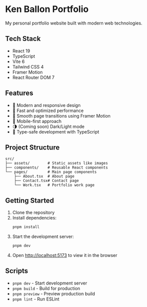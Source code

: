# Ken Ballon Portfolio

My personal portfolio website built with modern web technologies.

## Tech Stack

- React 19
- TypeScript
- Vite 6
- Tailwind CSS 4
- Framer Motion
- React Router DOM 7

## Features

- 🚀 Modern and responsive design
- 💨 Fast and optimized performance
- 🎨 Smooth page transitions using Framer Motion
- 📱 Mobile-first approach
- 🌗 (Coming soon) Dark/Light mode
- 🎯 Type-safe development with TypeScript

## Project Structure

```
src/
├── assets/        # Static assets like images
├── components/    # Reusable React components
└── pages/         # Main page components
    ├── About.tsx  # About page
    ├── Contact.tsx# Contact page
    └── Work.tsx   # Portfolio work page
```

## Getting Started

1. Clone the repository
2. Install dependencies:
   ```bash
   pnpm install
   ```
3. Start the development server:
   ```bash
   pnpm dev
   ```
4. Open [http://localhost:5173](http://localhost:5173) to view it in the browser

## Scripts

- `pnpm dev` - Start development server
- `pnpm build` - Build for production
- `pnpm preview` - Preview production build
- `pnpm lint` - Run ESLint
